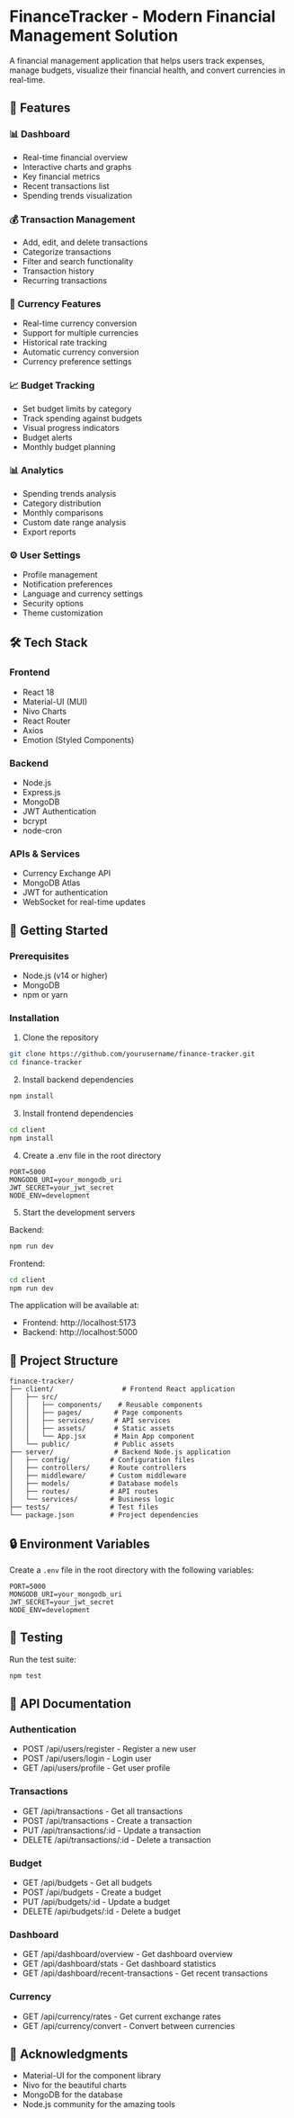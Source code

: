 # FinanceTracker - Modern Financial Management Solution

A  financial management application that helps users track expenses, manage budgets, visualize their financial health, and convert currencies in real-time.

## 🌟 Features

### 📊 Dashboard
- Real-time financial overview
- Interactive charts and graphs
- Key financial metrics
- Recent transactions list
- Spending trends visualization

### 💰 Transaction Management
- Add, edit, and delete transactions
- Categorize transactions
- Filter and search functionality
- Transaction history
- Recurring transactions

### 💱 Currency Features
- Real-time currency conversion
- Support for multiple currencies
- Historical rate tracking
- Automatic currency conversion
- Currency preference settings

### 📈 Budget Tracking
- Set budget limits by category
- Track spending against budgets
- Visual progress indicators
- Budget alerts
- Monthly budget planning

### 📊 Analytics
- Spending trends analysis
- Category distribution
- Monthly comparisons
- Custom date range analysis
- Export reports

### ⚙️ User Settings
- Profile management
- Notification preferences
- Language and currency settings
- Security options
- Theme customization

## 🛠️ Tech Stack

### Frontend
- React 18
- Material-UI (MUI)
- Nivo Charts
- React Router
- Axios
- Emotion (Styled Components)

### Backend
- Node.js
- Express.js
- MongoDB
- JWT Authentication
- bcrypt
- node-cron

### APIs & Services
- Currency Exchange API
- MongoDB Atlas
- JWT for authentication
- WebSocket for real-time updates

## 🚀 Getting Started

### Prerequisites
- Node.js (v14 or higher)
- MongoDB
- npm or yarn

### Installation

1. Clone the repository
```bash
git clone https://github.com/yourusername/finance-tracker.git
cd finance-tracker
```

2. Install backend dependencies
```bash
npm install
```

3. Install frontend dependencies
```bash
cd client
npm install
```

4. Create a .env file in the root directory
```env
PORT=5000
MONGODB_URI=your_mongodb_uri
JWT_SECRET=your_jwt_secret
NODE_ENV=development
```

5. Start the development servers

Backend:
```bash
npm run dev
```

Frontend:
```bash
cd client
npm run dev
```

The application will be available at:
- Frontend: http://localhost:5173
- Backend: http://localhost:5000

## 📁 Project Structure

```
finance-tracker/
├── client/                 # Frontend React application
│   ├── src/
│   │   ├── components/    # Reusable components
│   │   ├── pages/        # Page components
│   │   ├── services/     # API services
│   │   ├── assets/       # Static assets
│   │   └── App.jsx       # Main App component
│   └── public/           # Public assets
├── server/               # Backend Node.js application
│   ├── config/          # Configuration files
│   ├── controllers/     # Route controllers
│   ├── middleware/      # Custom middleware
│   ├── models/          # Database models
│   ├── routes/          # API routes
│   └── services/        # Business logic
├── tests/               # Test files
└── package.json         # Project dependencies
```

## 🔒 Environment Variables

Create a `.env` file in the root directory with the following variables:

```env
PORT=5000
MONGODB_URI=your_mongodb_uri
JWT_SECRET=your_jwt_secret
NODE_ENV=development
```

## 🧪 Testing

Run the test suite:

```bash
npm test
```

## 📝 API Documentation

### Authentication
- POST /api/users/register - Register a new user
- POST /api/users/login - Login user
- GET /api/users/profile - Get user profile

### Transactions
- GET /api/transactions - Get all transactions
- POST /api/transactions - Create a transaction
- PUT /api/transactions/:id - Update a transaction
- DELETE /api/transactions/:id - Delete a transaction

### Budget
- GET /api/budgets - Get all budgets
- POST /api/budgets - Create a budget
- PUT /api/budgets/:id - Update a budget
- DELETE /api/budgets/:id - Delete a budget

### Dashboard
- GET /api/dashboard/overview - Get dashboard overview
- GET /api/dashboard/stats - Get dashboard statistics
- GET /api/dashboard/recent-transactions - Get recent transactions

### Currency
- GET /api/currency/rates - Get current exchange rates
- GET /api/currency/convert - Convert between currencies


## 👏 Acknowledgments

- Material-UI for the component library
- Nivo for the beautiful charts
- MongoDB for the database
- Node.js community for the amazing tools

